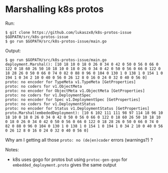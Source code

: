 # Marshalling k8s protos

Run:

```
$ git clone https://github.com/lukaszx0/k8s-protos-issue $GOPATH/src/k8s-protos-issue
$ go run $GOPATH/src/k8s-protos-issue/main.go
```

Output:

```
$ go run $GOPATH/src/k8s-protos-issue/main.go
deployment.Marshal(): [10 18 10 0 18 0 26 0 34 0 42 0 50 0 56 0 66 0 122 0 18 60 26 50 10 18 10 0 18 0 26 0 34 0 42 0 50 0 56 0 66 0 122 0 18 28 26 0 50 0 66 0 74 0 82 0 88 0 96 0 104 0 130 1 0 138 1 0 154 1 0 194 1 0 34 2 10 0 40 0 56 0 26 12 8 0 16 0 24 0 32 0 40 0 56 0]
proto: no encoder for TypeMeta v1.TypeMeta [GetProperties]
proto: no coders for v1.ObjectMeta
proto: no encoder for ObjectMeta v1.ObjectMeta [GetProperties]
proto: no coders for v1.DeploymentSpec
proto: no encoder for Spec v1.DeploymentSpec [GetProperties]
proto: no coders for v1.DeploymentStatus
proto: no encoder for Status v1.DeploymentStatus [GetProperties]
proto.Marshal(embededDeployment): [10 6 102 111 111 98 97 114 18 96 10 18 10 0 18 0 26 0 34 0 42 0 50 0 56 0 66 0 122 0 18 60 26 50 10 18 10 0 18 0 26 0 34 0 42 0 50 0 56 0 66 0 122 0 18 28 26 0 50 0 66 0 74 0 82 0 88 0 96 0 104 0 130 1 0 138 1 0 154 1 0 194 1 0 34 2 10 0 40 0 56 0 26 12 8 0 16 0 24 0 32 0 40 0 56 0]
```

Why am I getting all those `proto: no (de|en)coder` errors (warnings?) ?

Notes:

* k8s uses gogo for protos but using `protoc-gen-gogo` for `embedded_deployment.proto` gives the same output
